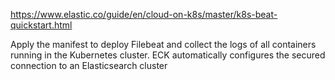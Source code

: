 https://www.elastic.co/guide/en/cloud-on-k8s/master/k8s-beat-quickstart.html

Apply the manifest to deploy Filebeat and collect the logs of all containers running in the Kubernetes cluster. ECK automatically configures the secured connection to an Elasticsearch cluster